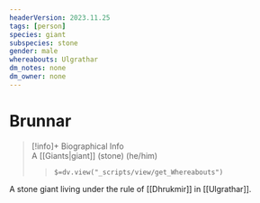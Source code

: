 ```yaml
---
headerVersion: 2023.11.25
tags: [person]
species: giant
subspecies: stone
gender: male
whereabouts: Ulgrathar
dm_notes: none
dm_owner: none
---
```

# Brunnar
>[!info]+ Biographical Info  
> A [[Giants|giant]] (stone) (he/him)  
>> `$=dv.view("_scripts/view/get_Whereabouts")`

A stone giant living under the rule of [[Dhrukmir]] in [[Ulgrathar]]. 